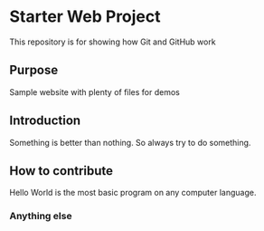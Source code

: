 # Starter Web Project

This repository is for showing how Git and GitHub work

## Purpose

Sample website with plenty of files for demos

## Introduction
Something is better than nothing. So always try to do something.

## How to contribute
Hello World is the most basic program on any computer language.
### Anything else